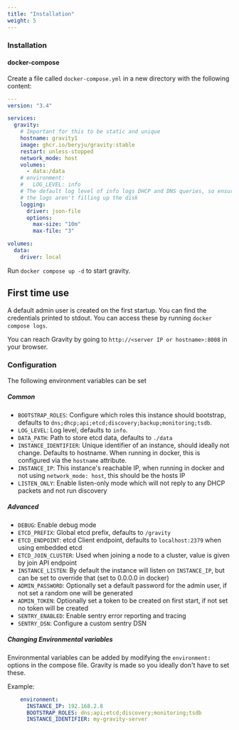```yaml
---
title: "Installation"
weight: 5
---
```


### Installation

#### docker-compose

Create a file called `docker-compose.yml` in a new directory with the following content:

```yaml
---
version: "3.4"

services:
  gravity:
    # Important for this to be static and unique
    hostname: gravity1
    image: ghcr.io/beryju/gravity:stable
    restart: unless-stopped
    network_mode: host
    volumes:
      - data:/data
    # environment:
    #   LOG_LEVEL: info
    # The default log level of info logs DHCP and DNS queries, so ensure
    # the logs aren't filling up the disk
    logging:
      driver: json-file
      options:
        max-size: "10m"
        max-file: "3"

volumes:
  data:
    driver: local
```

Run `docker compose up -d` to start gravity.

## First time use

A default admin user is created on the first startup. You can find the credentials printed to stdout. You can access these by running `docker compose logs`.

You can reach Gravity by going to `http://<server IP or hostname>:8008` in your browser.

### Configuration

The following environment variables can be set

##### Common

- `BOOTSTRAP_ROLES`: Configure which roles this instance should bootstrap, defaults to `dns;dhcp;api;etcd;discovery;backup;monitoring;tsdb`.
- `LOG_LEVEL`: Log level, defaults to `info`.
- `DATA_PATH`: Path to store etcd data, defaults to `./data`
- `INSTANCE_IDENTIFIER`: Unique identifier of an instance, should ideally not change. Defaults to hostname. When running in docker, this is configured via the `hostname` attribute.
- `INSTANCE_IP`: This instance's reachable IP, when running in docker and not using `network_mode: host`, this should be the hosts IP
- `LISTEN_ONLY`: Enable listen-only mode which will not reply to any DHCP packets and not run discovery

##### Advanced

- `DEBUG`: Enable debug mode
- `ETCD_PREFIX`: Global etcd prefix, defaults to `/gravity`
- `ETCD_ENDPOINT`: etcd Client endpoint, defaults to `localhost:2379` when using embedded etcd
- `ETCD_JOIN_CLUSTER`: Used when joining a node to a cluster, value is given by join API endpoint
- `INSTANCE_LISTEN`: By default the instance will listen on `INSTANCE_IP`, but can be set to override that (set to 0.0.0.0 in docker)
- `ADMIN_PASSWORD`: Optionally set a default password for the admin user, if not set a random one will be generated
- `ADMIN_TOKEN`: Optionally set a token to be created on first start, if not set no token will be created
- `SENTRY_ENABLED`: Enable sentry error reporting and tracing
- `SENTRY_DSN`: Configure a custom sentry DSN

##### Changing Environmental variables

Environmental variables can be added by modifying the `environment:` options in the compose file. Gravity is made so you ideally don't have to set these.

Example:
```yaml
    environment:
      INSTANCE_IP: 192.168.2.8
      BOOTSTRAP_ROLES: dns;api;etcd;discovery;monitoring;tsdb
      INSTANCE_IDENTIFIER: my-gravity-server
```
